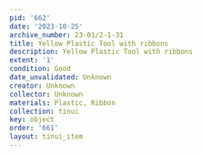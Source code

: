 ```yaml
---
pid: '662'
date: '2023-10-25'
archive_number: 23-01/2-1-31
title: Yellow Plastic Tool with ribbons
description: Yellow Plastic Tool with ribbons
extent: '1'
condition: Good
date_unvalidated: Unknown
creator: Unknown
collector: Unknown
materials: Plastic, Ribbon
collection: tinui
key: object
order: '661'
layout: tinui_item
---
```

